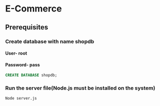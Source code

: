 # E-Commerce

## Prerequisites
  
### Create database with name shopdb
#### User- root 
#### Password- pass
```sql
CREATE DATABASE shopdb;
```
### Run the server file(Node.js must be installed on the system)
```sql
Node server.js
```
